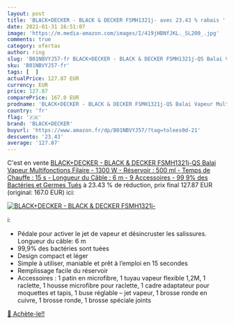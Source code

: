 ```yaml
---
layout: post
title: 'BLACK+DECKER - BLACK & DECKER FSMH1321j- avec 23.43 % rabais '
date: 2021-01-31 16:51:07
image: 'https://m.media-amazon.com/images/I/419jHBNfJKL._SL200_.jpg'
comments: true
category: ofertas
author: ring
slug: 'B01NBVYJ57-fr BLACK+DECKER - BLACK & DECKER FSMH1321j-QS Balai Vapeur...'
sku: 'B01NBVYJ57-fr'
tags: [  ]
actualPrice: 127.87 EUR
currency: EUR
price: 127.87
comparePrice: 167.0 EUR
prodname: 'BLACK+DECKER - BLACK & DECKER FSMH1321j-QS Balai Vapeur Multifonctions Filaire - 1300 W - Réservoir : 500 ml - Temps de Chauffe : 15 s - Longueur du Câble : 6 m - 9 Accessoires - 99 9% des Bactéries et Germes Tués'
country: 'fr'
flag: '🇫🇷'
brand: 'BLACK+DECKER'
buyurl: 'https://www.amazon.fr/dp/B01NBVYJ57/?tag=tolees0d-21'
descuento: '23.43'
average: '127.87'
---
```


C'est en vente [BLACK+DECKER - BLACK & DECKER FSMH1321j-QS Balai Vapeur Multifonctions Filaire - 1300 W - Réservoir : 500 ml - Temps de Chauffe : 15 s - Longueur du Câble : 6 m - 9 Accessoires - 99 9% des Bactéries et Germes Tués](https://www.amazon.fr/dp/B01NBVYJ57/?tag=tolees0d-21)  à  23.43 % de réduction, prix final  127.87 EUR (original: 167.0 EUR) ici:

[![BLACK+DECKER - BLACK & DECKER FSMH1321j-](https://m.media-amazon.com/images/I/419jHBNfJKL._SL200_.jpg)](https://www.amazon.fr/dp/B01NBVYJ57/?tag=tolees0d-21)

ℹ️:

- Pédale pour activer le jet de vapeur et désincruster les salissures. Longueur du câble: 6 m
- 99,9% des bactéries sont tuées
- Design compact et léger
- Simple à utiliser, maniable et prêt à l’emploi en 15 secondes
- Remplissage facile du réservoir
- Accessoires : 1 patin en microfibre, 1 tuyau vapeur flexible 1,2M, 1 raclette, 1 housse microfibre pour raclette, 1 cadre adaptateur pour moquettes et tapis, 1 buse réglable – jet vapeur, 1 brosse ronde en cuivre, 1 brosse ronde, 1 brosse spéciale joints

[🛒 Achète-le!!](https://www.amazon.fr/dp/B01NBVYJ57/?tag=tolees0d-21)
